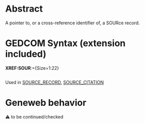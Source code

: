 ﻿# Abstract
A pointer to, or a cross-reference identifier of, a SOURce record.


# GEDCOM Syntax (extension included)

**XREF:SOUR**:={Size=1:22}
<pre>
</pre>
Used in <a href=Ged.SOURCE_RECORD.md>SOURCE_RECORD</a>, <a href=Ged.SOURCE_CITATION.md>SOURCE_CITATION</a><br />

# Geneweb behavior


:warning: to be continued/checked


